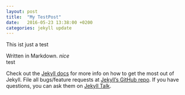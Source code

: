 ```yaml
---
layout: post
title:  "My TestPost"
date:   2016-05-23 13:38:00 +0200
categories: jekyll update
---
```

This ist just a test

Written in Markdown. *nice*  
test




Check out the [Jekyll docs][jekyll-docs] for more info on how to get the most out of Jekyll. File all bugs/feature requests at [Jekyll’s GitHub repo][jekyll-gh]. If you have questions, you can ask them on [Jekyll Talk][jekyll-talk].

[jekyll-docs]: http://jekyllrb.com/docs/home
[jekyll-gh]:   https://github.com/jekyll/jekyll
[jekyll-talk]: https://talk.jekyllrb.com/
